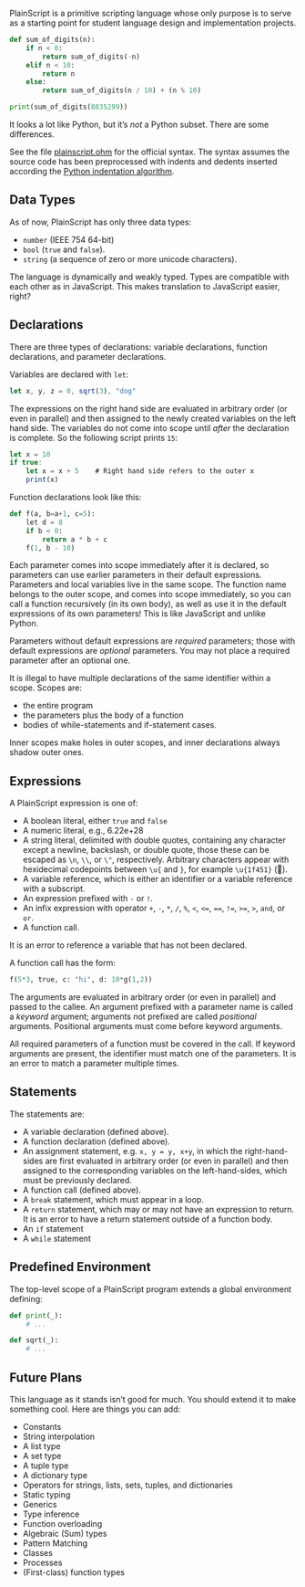 PlainScript is a primitive scripting language whose only purpose is to serve as a starting point for student language design and implementation projects.

```python
def sum_of_digits(n):
    if n < 0:
        return sum_of_digits(-n)
    elif n < 10:
        return n
    else:
        return sum_of_digits(n / 10) + (n % 10)

print(sum_of_digits(8835299))
```

It looks a lot like Python, but it’s _not_ a Python subset. There are some differences.

See the file [plainscript.ohm](https://github.com/rtoal/plainscript/blob/master/src/syntax/plainscript.ohm) for the official syntax. The syntax assumes the source code has been preprocessed with indents and dedents inserted according the [Python indentation algorithm](https://docs.python.org/3/reference/lexical_analysis.html).

## Data Types

As of now, PlainScript has only three data types:

- `number` (IEEE 754 64-bit)
- `bool` (`true` and `false`).
- `string` (a sequence of zero or more unicode characters).

The language is dynamically and weakly typed. Types are compatible with each other as in JavaScript. This makes translation to JavaScript easier, right?

## Declarations

There are three types of declarations: variable declarations, function declarations, and parameter declarations.

Variables are declared with `let`:

```javascript
let x, y, z = 0, sqrt(3), "dog"
```

The expressions on the right hand side are evaluated in arbitrary order (or even in parallel) and then assigned to the newly created variables on the left hand side. The variables do not come into scope until _after_ the declaration is complete. So the following script prints `15`:

```javascript
let x = 10
if true:
    let x = x + 5    # Right hand side refers to the outer x
    print(x)
```

Function declarations look like this:

```python
def f(a, b=a+1, c=5):
    let d = 8
    if b < 0:
        return a * b + c
    f(1, b - 10)
```

Each parameter comes into scope immediately after it is declared, so parameters can use earlier parameters in their default expressions. Parameters and local variables live in the same scope. The function name belongs to the outer scope, and comes into scope immediately, so you can call a function recursively (in its own body), as well as use it in the default expressions of its own parameters! This is like JavaScript and unlike Python.

Parameters without default expressions are _required_ parameters; those with default expressions are _optional_ parameters. You may not place a required parameter after an optional one.

It is illegal to have multiple declarations of the same identifier within a scope. Scopes are:

- the entire program
- the parameters plus the body of a function
- bodies of while-statements and if-statement cases.

Inner scopes make holes in outer scopes, and inner declarations always shadow outer ones.

## Expressions

A PlainScript expression is one of:

- A boolean literal, either `true` and `false`
- A numeric literal, e.g., 6.22e+28
- A string literal, delimited with double quotes, containing any character except a newline, backslash, or double quote, those these can be escaped as `\n`, `\\`, or `\"`, respectively. Arbitrary characters appear with hexidecimal codepoints between `\u{` and `}`, for example `\u{1f451}` (👑).
- A variable reference, which is either an identifier or a variable reference with a subscript.
- An expression prefixed with `-` or `!`.
- An infix expression with operator `+`, `-`, `*`, `/`, `%`, `<`, `<=`, `==`, `!=`, `>=`, `>`, `and`, or `or`.
- A function call.

It is an error to reference a variable that has not been declared.

A function call has the form:

```python
f(5*3, true, c: "hi", d: 10*g(1,2))
```

The arguments are evaluated in arbitrary order (or even in parallel) and passed to the callee. An argument prefixed with a parameter name is called a _keyword_ argument; arguments not prefixed are called _positional_ arguments. Positional arguments must come before keyword arguments.

All required parameters of a function must be covered in the call. If keyword arguments are present, the identifier must match one of the parameters. It is an error to match a parameter multiple times.

## Statements

The statements are:

- A variable declaration (defined above).
- A function declaration (defined above).
- An assignment statement, e.g. `x, y = y, x+y`, in which the right-hand-sides are first evaluated in arbitrary order (or even in parallel) and then assigned to the corresponding variables on the left-hand-sides, which must be previously declared.
- A function call (defined above).
- A `break` statement, which must appear in a loop.
- A `return` statement, which may or may not have an expression to return. It is an error to have a return statement outside of a function body.
- An `if` statement
- A `while` statement

## Predefined Environment

The top-level scope of a PlainScript program extends a global environment defining:

```python
def print(_):
    # ...

def sqrt(_):
    # ...
```

## Future Plans

This language as it stands isn’t good for much. You should extend it to make something cool. Here are things you can add:

- Constants
- String interpolation
- A list type
- A set type
- A tuple type
- A dictionary type
- Operators for strings, lists, sets, tuples, and dictionaries
- Static typing
- Generics
- Type inference
- Function overloading
- Algebraic (Sum) types
- Pattern Matching
- Classes
- Processes
- (First-class) function types

